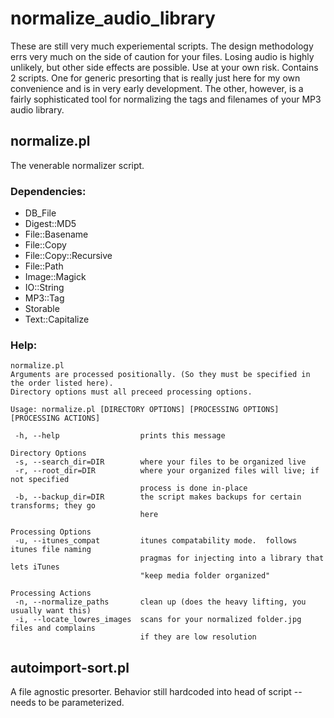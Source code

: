 # normalize_audio_library

These are still very much experiemental scripts.  The design methodology errs very much on the side of caution for your files.  Losing audio is highly unlikely, but other side effects are possible.  Use at your own risk.  Contains 2 scripts.  One for generic presorting that is really just here for my own convenience and is in very early development.  The other, however, is a fairly sophisticated tool for normalizing the tags and filenames of your MP3 audio library.

## normalize.pl
The venerable normalizer script.

### Dependencies:
  * DB_File
  * Digest::MD5
  * File::Basename
  * File::Copy
  * File::Copy::Recursive
  * File::Path
  * Image::Magick
  * IO::String
  * MP3::Tag
  * Storable
  * Text::Capitalize

### Help:

    normalize.pl
    Arguments are processed positionally. (So they must be specified in the order listed here).
    Directory options must all preceed processing options.

    Usage: normalize.pl [DIRECTORY OPTIONS] [PROCESSING OPTIONS] [PROCESSING ACTIONS]

     -h, --help                  prints this message

    Directory Options
     -s, --search_dir=DIR        where your files to be organized live
     -r, --root_dir=DIR          where your organized files will live; if not specified
                                 process is done in-place
     -b, --backup_dir=DIR        the script makes backups for certain transforms; they go
                                 here

    Processing Options
     -u, --itunes_compat         itunes compatability mode.  follows itunes file naming
                                 pragmas for injecting into a library that lets iTunes
                                 "keep media folder organized"

    Processing Actions
     -n, --normalize_paths       clean up (does the heavy lifting, you usually want this)
     -i, --locate_lowres_images  scans for your normalized folder.jpg files and complains
                                 if they are low resolution

## autoimport-sort.pl

A file agnostic presorter.  Behavior still hardcoded into head of script -- needs to be parameterized.

